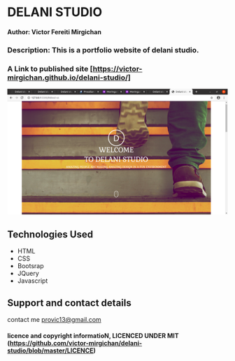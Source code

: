 # DELANI STUDIO

#### Author: Victor Fereiti Mirgichan 

### Description: This is a portfolio website of delani studio.
### A Link to published site [https://victor-mirgichan.github.io/delani-studio/]


![screenshoot1](./images/delaniscreenshot.png)


## Technologies Used
* HTML
* CSS
* Bootsrap
* JQuery
* Javascript

## Support and contact details
contact me provic13@gmail.com
#### licence and copyright informatioN, LICENCED UNDER MIT (https://github.com/victor-mirgichan/delani-studio/blob/master/LICENCE)